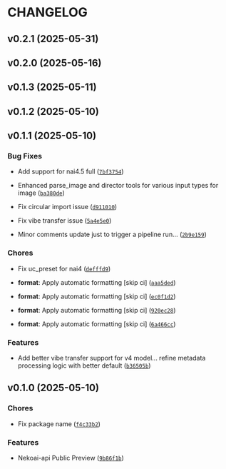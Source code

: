 # CHANGELOG


## v0.2.1 (2025-05-31)


## v0.2.0 (2025-05-16)


## v0.1.3 (2025-05-11)


## v0.1.2 (2025-05-10)


## v0.1.1 (2025-05-10)

### Bug Fixes

- Add support for nai4.5 full
  ([`7bf3754`](https://github.com/Nya-Foundation/NekoAI-API/commit/7bf375492bf90967a117476b0b592b6aa7a5df5b))

- Enhanced parse_image and director tools for various input types for image
  ([`ba380de`](https://github.com/Nya-Foundation/NekoAI-API/commit/ba380de8adb2bc9384e831f7a825d5754fba3ddc))

- Fix circular import issue
  ([`d911010`](https://github.com/Nya-Foundation/NekoAI-API/commit/d9110107fe92a6e4f10d240399b5d2f4c40f9a37))

- Fix vibe transfer issue
  ([`5a4e5e0`](https://github.com/Nya-Foundation/NekoAI-API/commit/5a4e5e0c83bfe7a74369fcb0a5e361c5055bf5e8))

- Minor comments update just to trigger a pipeline run...
  ([`2b9e159`](https://github.com/Nya-Foundation/NekoAI-API/commit/2b9e1591cd73c6e356cc0f1ae1d28edc6443ad2c))

### Chores

- Fix uc_preset for nai4
  ([`defffd9`](https://github.com/Nya-Foundation/NekoAI-API/commit/defffd9c4c535e29e7f686cef55deb2cddda6c87))

- **format**: Apply automatic formatting [skip ci]
  ([`aaa5ded`](https://github.com/Nya-Foundation/NekoAI-API/commit/aaa5ded109f94dd592d7b92bca96c2b957e973c4))

- **format**: Apply automatic formatting [skip ci]
  ([`ec0f1d2`](https://github.com/Nya-Foundation/NekoAI-API/commit/ec0f1d2d3e60437ce4ef6881acd3af5d552d72f4))

- **format**: Apply automatic formatting [skip ci]
  ([`920ec28`](https://github.com/Nya-Foundation/NekoAI-API/commit/920ec28555ca1490e750ef6fcb770c7de46607dd))

- **format**: Apply automatic formatting [skip ci]
  ([`6a466cc`](https://github.com/Nya-Foundation/NekoAI-API/commit/6a466ccd577acd78aedc2c087d95238b806ba6fc))

### Features

- Add better vibe transfer support for v4 model... refine metadata processing logic with better
  default
  ([`b36505b`](https://github.com/Nya-Foundation/NekoAI-API/commit/b36505bb27cdc57c37a98fc27fcaec4cf2812a8e))


## v0.1.0 (2025-05-10)

### Chores

- Fix package name
  ([`f4c33b2`](https://github.com/Nya-Foundation/NekoAI-API/commit/f4c33b22ad682055fda2cfe977b6b509469be047))

### Features

- Nekoai-api Public Preview
  ([`9b86f1b`](https://github.com/Nya-Foundation/NekoAI-API/commit/9b86f1be7b4a58bcf616ce6c59a7a5ce53dd4ec5))
